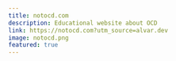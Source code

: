 ```yaml
---
title: notocd.com
description: Educational website about OCD
link: https://notocd.com?utm_source=alvar.dev
image: notocd.png
featured: true
---
```

